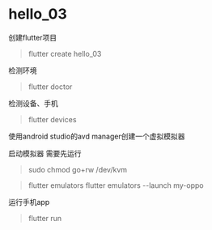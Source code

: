 # hello_03

创建flutter项目  
> flutter create hello_03

检测环境  
> flutter doctor

检测设备、手机  
> flutter devices

使用android studio的avd manager创建一个虚拟模拟器

启动模拟器
需要先运行 

> sudo chmod go+rw /dev/kvm

> flutter emulators
> flutter emulators --launch my-oppo

运行手机app  
> flutter run
